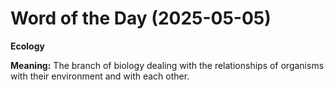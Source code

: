 # Word of the Day (2025-05-05)

**Ecology**

**Meaning:** The branch of biology dealing with the relationships of organisms with their environment and with each other.
